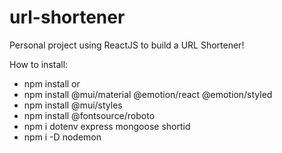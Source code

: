 # url-shortener
Personal project using ReactJS to build a URL Shortener!

How to install:

- npm install
    or
- npm install @mui/material @emotion/react @emotion/styled
- npm install @mui/styles
- npm install @fontsource/roboto
- npm i dotenv express mongoose shortid
- npm i -D nodemon